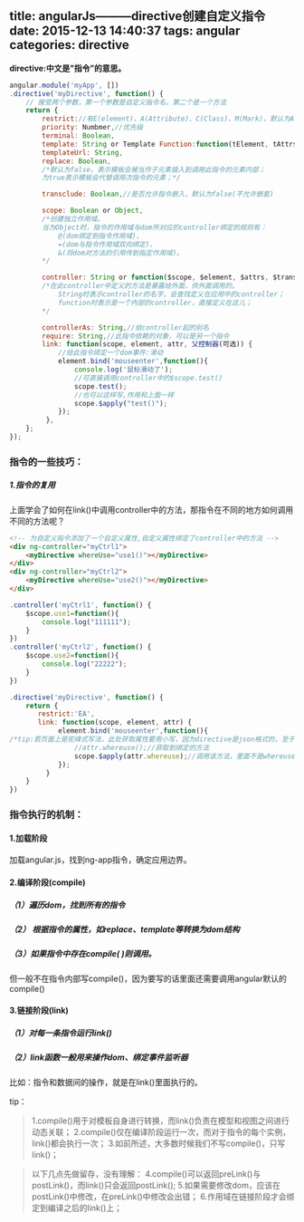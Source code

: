 title: angularJs———directive创建自定义指令
date: 2015-12-13 14:40:37
tags: angular
categories: directive 
---
   **directive:中文是"指令”的意思。**
   
``` javascript
angular.module('myApp', [])
.directive('myDirective', function() {
    // 接受两个参数，第一个参数是自定义指令名，第二个是一个方法
    return {
        restrict://有E(element)、A(Attribute)、C(Class)、M(Mark)，默认为A。
        priority: Numbmer,//优先级
        terminal: Boolean,
        template: String or Template Function:function(tElement, tAttrs) (...},
        templateUrl: String,
        replace: Boolean,
        /*默认为false，表示模板会被当作子元素插入到调用此指令的元素内部；
        为true表示模板会代替调用次指令的元素；*/

        transclude: Boolean,//是否允许指令嵌入，默认为false(不允许嵌套)

        scope: Boolean or Object,
        /*创建独立作用域。
        当为Object时，指令的作用域与dom所对应的controller绑定的规则有：
            @(dom绑定到指令作用域)、
            =(dom与指令作用域双向绑定)、
            &(将dom对方法的引用传到指定作用域)。
        */

        controller: String or function($scope, $element, $attrs, $transclude,otherInjectables) { ... },
        /*在此controller中定义的方法是暴露给外面，供外面调用的。
            String时表示controller的名字，会查找定义在应用中的controller；
            function时表示是一个内部的controller，直接定义在这儿；
        */

        controllerAs: String,//给controller起的别名
        require: String,//此指令依赖的对象，可以是另一个指令
        link: function(scope, element, attr, 父控制器(可选)) { 
            //给此指令绑定一个dom事件:滑动
            element.bind('mouseenter',function(){
                console.log('鼠标滑动了');
                //可直接调用controller中的$scope.test()
                scope.test();
                //也可以这样写,作用和上面一样
                scope.$apply("test()");
            });
         },
    };
});
```
<!-- more -->
### 指令的一些技巧：
##### 1.指令的复用
上面学会了如何在link()中调用controller中的方法，那指令在不同的地方如何调用不同的方法呢？
``` html
<!-- 为自定义指令添加了一个自定义属性,自定义属性绑定了controller中的方法 -->
<div ng-controller="myCtrl1">
    <myDirective whereUse="use1()"></myDirective>
</div>
<div ng-controller="myCtrl2">
    <myDirective whereUse="use2()"></myDirective>
</div>
```
``` javascript
.controller('myCtrl1', function() {
    $scope.use1=function(){
        console.log("111111");
    }
})
.controller('myCtrl2', function() {
    $scope.use2=function(){
        console.log("22222");
    }
})
```
``` javascript
.directive('myDirective', function() {
    return {
       restrict:'EA',
       link: function(scope, element, attr) { 
            element.bind('mouseenter',function(){
/*tip:若页面上是驼峰式写法，此处获取属性要用小写，因为directive是json格式的，至于json为什么要小写，我也不明白。这儿是个坑*/
                //attr.whereuse();//获取到绑定的方法
                scope.$apply(attr.whereuse);//调用该方法，里面不是whereuser()
            });
         }
    }
})

```




###  指令执行的机制：
#### 1.加载阶段
加载angular.js，找到ng-app指令，确定应用边界。
#### 2.编译阶段(compile)
##### （1）遍历dom，找到所有的指令
##### （2） 根据指令的属性，如replace、template等转换为dom结构
##### （3）如果指令中存在compile( )则调用。
但一般不在指令内部写compile()，因为要写的话里面还需要调用angular默认的compile()
#### 3.链接阶段(link)
##### （1）对每一条指令运行link()
##### （2）link函数一般用来操作dom、绑定事件监听器    
比如：指令和数据间的操作，就是在link()里面执行的。


tip：
> 1.compile()用于对模板自身进行转换，而link()负责在模型和视图之间进行动态关联；
> 2.compile()仅在编译阶段运行一次，而对于指令的每个实例，link()都会执行一次；
> 3.如前所述，大多数时候我们不写compile()，只写link()；

> 以下几点先做留存，没有理解：
> 4.compile()可以返回preLink()与postLink()，而link()只会返回postLink();
> 5.如果需要修改dom，应该在postLink()中修改，在preLink()中修改会出错；
> 6.作用域在链接阶段才会绑定到编译之后的link()上；







    